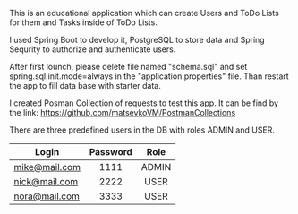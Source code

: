 This is an educational application which can create Users and ToDo Lists for them and Tasks inside of ToDo Lists.

I used Spring Boot to develop it, PostgreSQL to store data and Spring Sequrity to authorize and authenticate users.

After first lounch, please delete file named "schema.sql" and set spring.sql.init.mode=always in the "application.properties" file. Than restart the app to fill data base with starter data.

I created Posman Collection of requests to test this app. It can be find by the link: https://github.com/matsevkoVM/PostmanCollections 

There are three predefined users in the DB with roles ADMIN and USER.

| Login         | Password | Role  |
|---------------|:--------:|:-----:|
| mike@mail.com |   1111   | ADMIN |
| nick@mail.com |   2222   | USER  |
| nora@mail.com |   3333   | USER  |
